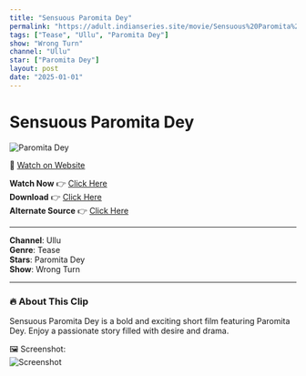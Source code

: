 ```yaml
---
title: "Sensuous Paromita Dey"
permalink: "https://adult.indianseries.site/movie/Sensuous%20Paromita%20Dey"
tags: ["Tease", "Ullu", "Paromita Dey"]
show: "Wrong Turn"
channel: "Ullu"
star: ["Paromita Dey"]
layout: post
date: "2025-01-01"
---
```


# Sensuous Paromita Dey

![Paromita Dey](https://shorts.desisins.com/wp-content/uploads/2023/05/Poromita-Dey-Wrong-Turn-Ullu-shorts.desisins.com_.jpg)

🔗 [Watch on Website](https://adult.indianseries.site/movie/Sensuous%20Paromita%20Dey)

**Watch Now** 👉 [Click Here](https://adult.indianseries.site/movie/Sensuous%20Paromita%20Dey)  
**Download** 👉 [Click Here](https://adult.indianseries.site/movie/Sensuous%20Paromita%20Dey)  
**Alternate Source** 👉 [Click Here](https://adult.indianseries.site/movie/Sensuous%20Paromita%20Dey)

---

**Channel**: Ullu  
**Genre**: Tease  
**Stars**: Paromita Dey  
**Show**: Wrong Turn

---

### 🔥 About This Clip

Sensuous Paromita Dey is a bold and exciting short film featuring Paromita Dey. Enjoy a passionate story filled with desire and drama.
 
🖼️ Screenshot:  
![Screenshot](https://shorts.desisins.com/wp-content/uploads/2023/05/Poromita-Dey-Wrong-Turn-Ullu-shorts.desisins.com_.jpg)
